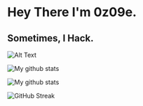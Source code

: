 
# Hey There I'm 0z09e.
## Sometimes, I Hack.
![Alt Text](https://media.giphy.com/media/vFKqnCdLPNOKc/giphy.gif)

![My github stats](https://github-readme-stats.vercel.app/api?username=0z09e&show_icons=true&theme=react&include_all_commits=true)

![My github stats](https://github-readme-stats.vercel.app/api?username=0z09e&show_icons=true&theme=react&include_all_commits=false&hide=stars,prs,issues,contribs&hide_rank=true&hide_title=true)

![GitHub Streak](https://github-readme-streak-stats.herokuapp.com?user=0z09e&theme=react)
